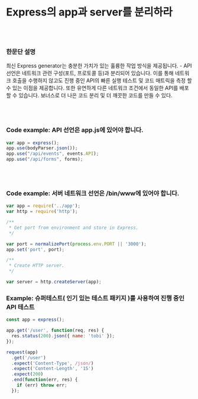 # Express의 app과 server를 분리하라

<br/><br/>

### 한문단 설명

최신 Express generator는 충분한 가치가 있는 훌륭한 작업 방식을 제공됩니다. - API 선언은 네트워크 관련 구성(포트, 프로토콜 등)과 분리되어 있습니다. 이를 통해 네트워크 호출을 수행하지 않고도 진행 중인 API의 빠른 실행 테스트 및 코드 매트릭을 측정 할 수 있는 이점을 제공합니다. 또한 유연하게 다른 네트워크 조건에서 동일한 API를 배포할 수 있습니다. 보너스로 더 나은 코드 분리 및 더 깨끗한 코드를 만들 수 있다.

<br/><br/>

### Code example: API 선언은 app.js에 있어야 합니다.

```javascript
var app = express();
app.use(bodyParser.json());
app.use("/api/events", events.API);
app.use("/api/forms", forms);
```

<br/><br/>

### Code example: 서버 네트워크 선언은 /bin/www에 있어야 합니다.

```javascript
var app = require('../app');
var http = require('http');

/**
 * Get port from environment and store in Express.
 */

var port = normalizePort(process.env.PORT || '3000');
app.set('port', port);

/**
 * Create HTTP server.
 */

var server = http.createServer(app);
```

### Example: 슈퍼테스트( 인기 있는 테스트 패키지 )를 사용하여 진행 중인 API 테스트

```javascript
const app = express();

app.get('/user', function(req, res) {
  res.status(200).json({ name: 'tobi' });
});

request(app)
  .get('/user')
  .expect('Content-Type', /json/)
  .expect('Content-Length', '15')
  .expect(200)
  .end(function(err, res) {
    if (err) throw err;
  });
````
